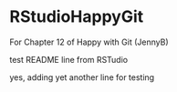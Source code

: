 # RStudioHappyGit
For Chapter 12 of Happy with Git (JennyB) 

test README line from RSTudio

yes, adding yet another line for testing
